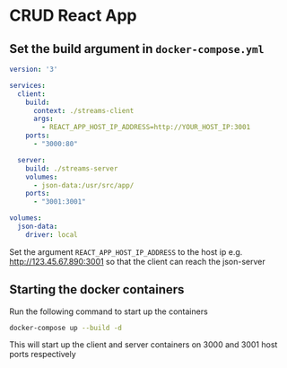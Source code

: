 # CRUD React App

## Set the build argument in `docker-compose.yml`

```yaml
version: '3'

services:
  client:
    build:
      context: ./streams-client
      args:
        - REACT_APP_HOST_IP_ADDRESS=http://YOUR_HOST_IP:3001
    ports:
      - "3000:80"

  server:
    build: ./streams-server
    volumes:
      - json-data:/usr/src/app/
    ports:
      - "3001:3001"

volumes:
  json-data:
    driver: local
```

Set the argument `REACT_APP_HOST_IP_ADDRESS` to the host ip e.g. http://123.45.67.890:3001 so that the client can reach the json-server

## Starting the docker containers

Run the following command to start up the containers

```bash
docker-compose up --build -d
```

This will start up the client and server containers on 3000 and 3001 host ports respectively
